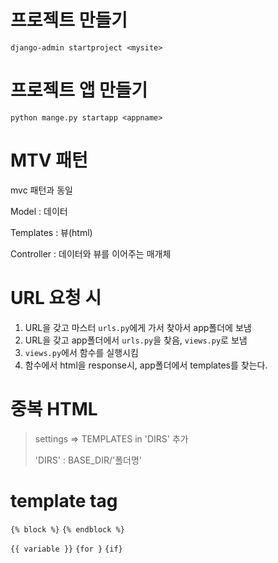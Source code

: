 # 프로젝트 만들기
`django-admin startproject <mysite>`


# 프로젝트 앱 만들기
`python mange.py startapp <appname>`

# MTV 패턴
mvc 패턴과 동일

Model : 데이터

Templates : 뷰(html)

Controller : 데이터와 뷰를 이어주는 매개체

# URL 요청 시
1. URL을 갖고 마스터 `urls.py`에게 가서 찾아서 app폴더에 보냄
2. URL을 갖고 app폴더에서 `urls.py`을 찾음, `views.py`로 보냄
3. `views.py`에서 함수를 실행시킴
4. 함수에서 html을 response시, app폴더에서 templates를 찾는다.

# 중복 HTML
> settings => TEMPLATES in 'DIRS' 추가
> 
> 'DIRS' : BASE_DIR/'폴더명'


# template tag
`{% block %}` `{% endblock %}`

`{{ variable }}` `{for }` `{if}`